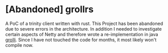 # [Abandoned] grollrs 
A PoC of a trinity client written with rust.
This Project has been abandoned due to severe errors in the architecture. 
In addition I needed to investigate certain aspects of Netty and therefore wrote a re-implementation in java [grollj](https://github.com/grollrs/grollj). 
Since I have not touched the code for months, it most likely won't compile now.
